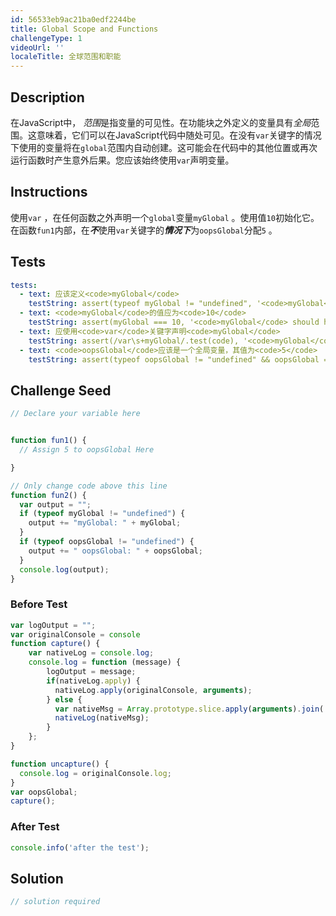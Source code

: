 ```yaml
---
id: 56533eb9ac21ba0edf2244be
title: Global Scope and Functions
challengeType: 1
videoUrl: ''
localeTitle: 全球范围和职能
---
```


## Description
<section id="description">在JavaScript中， <dfn>范围</dfn>是指变量的可见性。在功能块之外定义的变量具有<dfn>全局</dfn>范围。这意味着，它们可以在JavaScript代码中随处可见。在没有<code>var</code>关键字的情况下使用的变量将在<code>global</code>范围内自动创建。这可能会在代码中的其他位置或再次运行函数时产生意外后果。您应该始终使用<code>var</code>声明变量。 </section>

## Instructions
<section id="instructions">使用<code>var</code> ，在任何函数之外声明一个<code>global</code>变量<code>myGlobal</code> 。使用值<code>10</code>初始化它。在函数<code>fun1</code>内部，在<strong><em>不</em></strong>使用<code>var</code>关键字的<strong><em>情况下</em></strong>为<code>oopsGlobal</code>分配<code>5</code> 。 </section>

## Tests
<section id='tests'>

```yml
tests:
  - text: 应该定义<code>myGlobal</code>
    testString: assert(typeof myGlobal != "undefined", '<code>myGlobal</code> should be defined');
  - text: <code>myGlobal</code>的值应为<code>10</code>
    testString: assert(myGlobal === 10, '<code>myGlobal</code> should have a value of <code>10</code>');
  - text: 应使用<code>var</code>关键字声明<code>myGlobal</code>
    testString: assert(/var\s+myGlobal/.test(code), '<code>myGlobal</code> should be declared using the <code>var</code> keyword');
  - text: <code>oopsGlobal</code>应该是一个全局变量，其值为<code>5</code>
    testString: assert(typeof oopsGlobal != "undefined" && oopsGlobal === 5, '<code>oopsGlobal</code> should be a global variable and have a value of <code>5</code>');

```

</section>

## Challenge Seed
<section id='challengeSeed'>

<div id='js-seed'>

```js
// Declare your variable here


function fun1() {
  // Assign 5 to oopsGlobal Here

}

// Only change code above this line
function fun2() {
  var output = "";
  if (typeof myGlobal != "undefined") {
    output += "myGlobal: " + myGlobal;
  }
  if (typeof oopsGlobal != "undefined") {
    output += " oopsGlobal: " + oopsGlobal;
  }
  console.log(output);
}

```

</div>

### Before Test
<div id='js-setup'>

```js
var logOutput = "";
var originalConsole = console
function capture() {
    var nativeLog = console.log;
    console.log = function (message) {
        logOutput = message;
        if(nativeLog.apply) {
          nativeLog.apply(originalConsole, arguments);
        } else {
          var nativeMsg = Array.prototype.slice.apply(arguments).join(' ');
          nativeLog(nativeMsg);
        }
    };
}

function uncapture() {
  console.log = originalConsole.log;
}
var oopsGlobal;
capture();

```

</div>

### After Test
<div id='js-teardown'>

```js
console.info('after the test');
```

</div>

</section>

## Solution
<section id='solution'>

```js
// solution required
```
</section>
